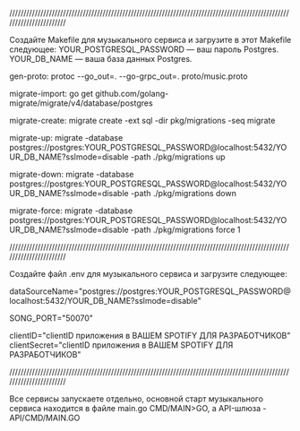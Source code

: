 ///////////////////////////////////////////////////////////////////////////////////////////////////////////////////////

Создайте Makefile для музыкального сервиса и загрузите в этот Makefile следующее:
YOUR_POSTGRESQL_PASSWORD — ваш пароль Postgres.
YOUR_DB_NAME — ваша база данных Postgres.

gen-proto:
	protoc --go_out=. --go-grpc_out=. proto/music.proto

migrate-import:
	go get github.com/golang-migrate/migrate/v4/database/postgres

migrate-create:
	migrate create -ext sql -dir pkg/migrations -seq migrate

migrate-up:
	migrate -database postgres://postgres:YOUR_POSTGRESQL_PASSWORD@localhost:5432/YOUR_DB_NAME?sslmode=disable -path ./pkg/migrations up

migrate-down:
	migrate -database postgres://postgres:YOUR_POSTGRESQL_PASSWORD@localhost:5432/YOUR_DB_NAME?sslmode=disable -path ./pkg/migrations down

migrate-force:
	migrate -database postgres://postgres:YOUR_POSTGRESQL_PASSWORD@localhost:5432/YOUR_DB_NAME?sslmode=disable -path ./pkg/migrations force 1

///////////////////////////////////////////////////////////////////////////////////////////////////////////////////////

Создайте файл .env для музыкального сервиса и загрузите следующее:

dataSourceName="postgres://postgres:YOUR_POSTGRESQL_PASSWORD@localhost:5432/YOUR_DB_NAME?sslmode=disable"

SONG_PORT="50070"

clientID="clientID приложения в ВАШЕМ SPOTIFY ДЛЯ РАЗРАБОТЧИКОВ"
clientSecret="clientID приложения в ВАШЕМ SPOTIFY ДЛЯ РАЗРАБОТЧИКОВ"

///////////////////////////////////////////////////////////////////////////////////////////////////////////////////////

Все сервисы запускаете отдельно, основной старт музыкального сервиса находится в файле main.go CMD/MAIN>GO, а API-шлюза - API/CMD/MAIN.GO